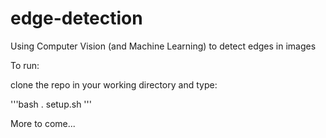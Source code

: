 # edge-detection
Using Computer Vision (and Machine Learning) to detect edges in images

To run:

clone the repo in your working directory and type:

'''bash
. setup.sh
'''

More to come...

